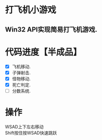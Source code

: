 # 打飞机小游戏
## Win32 API实现简易打飞机游戏.

# 代码进度【半成品】
 * [x] 飞机移动.
 * [x] 子弹射击.
 * [x] 怪物移动.
 * [x] 死亡判定.
 * [ ] 分数系统.
 
 # 操作
 WSAD上下左右移动<br>
 Shift按住按WSAD快速跳跃<br>
